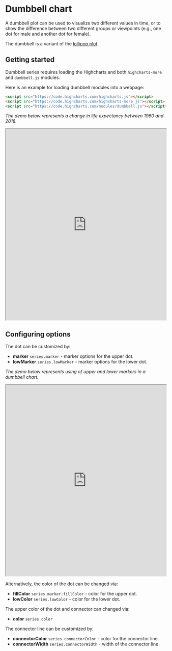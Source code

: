 Dumbbell chart
===

A dumbbell plot can be used to visualize two different values in time, or to show the difference between two different groups or viewpoints (e.g., one dot for male and another dot for female).

The dumbbell is a variant of the [lollipop plot](https://www.highcharts.com/docs/chart-and-series-types/lollipop-series).

Getting started
---------------

Dumbbell series requires loading the Highcharts and both `highcharts-more`
and `dumbbell.js` modules.

Here is an example for loading dumbbell modules into a webpage:

```html
<script src="https://code.highcharts.com/highcharts.js"></script>
<script src="https://code.highcharts.com/highcharts-more.js"></script>
<script src="https://code.highcharts.com/modules/dumbbell.js"></script>
```

_The demo below represents a change in life expectancy between 1960 and 2018._
<iframe width="100%" height="600" src="https://www.highcharts.com/samples/embed/highcharts/demo/dumbbell" allow="fullscreen"></iframe>

Configuring options
-------------------

The dot can be customized by:
*   **marker** `series.marker` - marker options for the upper dot.
*   **lowMarker** `series.lowMarker` - marker options for the lower dot.

_The demo below represents using of upper and lower markers in a dumbbell chart._
<iframe width="100%" height="600" src="https://www.highcharts.com/samples/embed/highcharts/demo/dumbbell-markers" allow="fullscreen"></iframe>

Alternatively, the color of the dot can be changed via:
*   **fillColor** `series.marker.fillColor` - color for the upper dot.
*   **lowColor** `series.lowColor` - color for the lower dot.

The upper color of the dot and connector can changed via:
*   **color** `series.color`

The connector line can be customized by:
*   **connectorColor** `series.connectorColor` - color for the connector line.
*   **connectorWidth** `series.connectorWidth` - width of the connector line.
